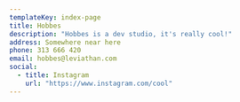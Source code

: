 ```yaml
---
templateKey: index-page
title: Hobbes
description: "Hobbes is a dev studio, it's really cool!"
address: Somewhere near here
phone: 313 666 420
email: hobbes@leviathan.com
social:
  - title: Instagram
    url: "https://www.instagram.com/cool"
---
```

